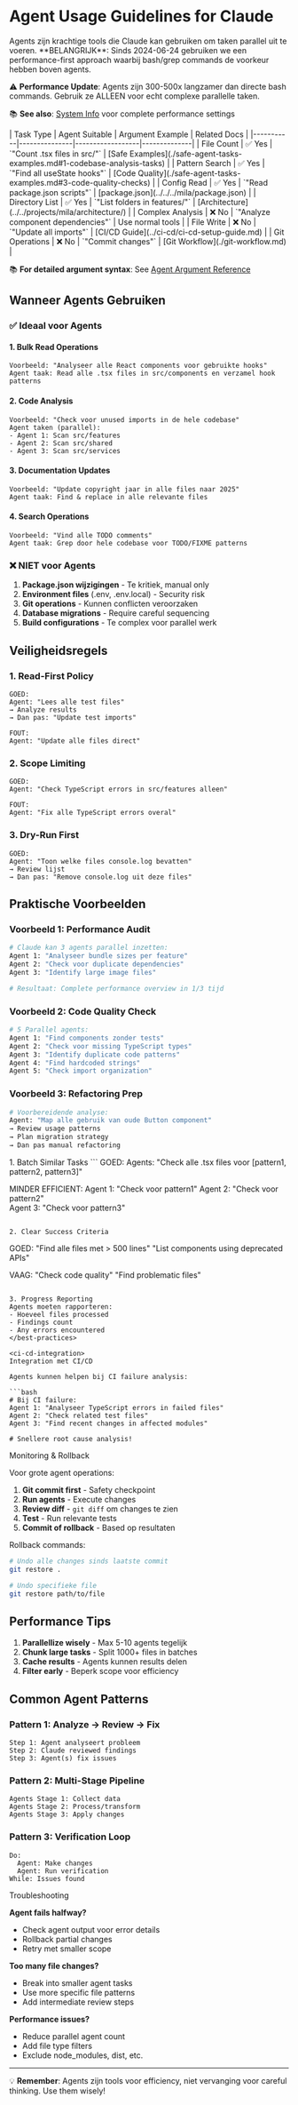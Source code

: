 # Agent Usage Guidelines for Claude

<overview>
Agents zijn krachtige tools die Claude kan gebruiken om taken parallel uit te voeren. **BELANGRIJK**: Sinds 2024-06-24 gebruiken we een performance-first approach waarbij bash/grep commands de voorkeur hebben boven agents.

⚠️ **Performance Update**: Agents zijn 300-500x langzamer dan directe bash commands. Gebruik ze ALLEEN voor echt complexe parallelle taken.

📚 **See also**: [System Info](./system-info.md) voor complete performance settings
</overview>

<quick-reference>
| Task Type | Agent Suitable | Argument Example | Related Docs |
|-----------|---------------|------------------|--------------|
| File Count | ✅ Yes | `"Count .tsx files in src/"` | [Safe Examples](./safe-agent-tasks-examples.md#1-codebase-analysis-tasks) |
| Pattern Search | ✅ Yes | `"Find all useState hooks"` | [Code Quality](./safe-agent-tasks-examples.md#3-code-quality-checks) |
| Config Read | ✅ Yes | `"Read package.json scripts"` | [package.json](../../../mila/package.json) |
| Directory List | ✅ Yes | `"List folders in features/"` | [Architecture](../../projects/mila/architecture/) |
| Complex Analysis | ❌ No | `"Analyze component dependencies"` | Use normal tools |
| File Write | ❌ No | `"Update all imports"` | [CI/CD Guide](../ci-cd/ci-cd-setup-guide.md) |
| Git Operations | ❌ No | `"Commit changes"` | [Git Workflow](./git-workflow.md) |

📚 **For detailed argument syntax**: See [Agent Argument Reference](./agent-argument-reference.md)
</quick-reference>

## Wanneer Agents Gebruiken

### ✅ Ideaal voor Agents

#### 1. Bulk Read Operations
```
Voorbeeld: "Analyseer alle React components voor gebruikte hooks"
Agent taak: Read alle .tsx files in src/components en verzamel hook patterns
```

#### 2. Code Analysis
```
Voorbeeld: "Check voor unused imports in de hele codebase"
Agent taken (parallel):
- Agent 1: Scan src/features
- Agent 2: Scan src/shared  
- Agent 3: Scan src/services
```

#### 3. Documentation Updates
```
Voorbeeld: "Update copyright jaar in alle files naar 2025"
Agent taak: Find & replace in alle relevante files
```

#### 4. Search Operations
```
Voorbeeld: "Vind alle TODO comments"
Agent taak: Grep door hele codebase voor TODO/FIXME patterns
```

### ❌ NIET voor Agents

1. **Package.json wijzigingen** - Te kritiek, manual only
2. **Environment files** (.env, .env.local) - Security risk
3. **Git operations** - Kunnen conflicten veroorzaken
4. **Database migrations** - Require careful sequencing
5. **Build configurations** - Te complex voor parallel werk

## Veiligheidsregels

### 1. Read-First Policy
```
GOED:
Agent: "Lees alle test files"
→ Analyze results
→ Dan pas: "Update test imports"

FOUT:
Agent: "Update alle files direct"
```

### 2. Scope Limiting
```
GOED:
Agent: "Check TypeScript errors in src/features alleen"

FOUT:  
Agent: "Fix alle TypeScript errors overal"
```

### 3. Dry-Run First
```
GOED:
Agent: "Toon welke files console.log bevatten"
→ Review lijst
→ Dan pas: "Remove console.log uit deze files"
```

## Praktische Voorbeelden

### Voorbeeld 1: Performance Audit
```bash
# Claude kan 3 agents parallel inzetten:
Agent 1: "Analyseer bundle sizes per feature"
Agent 2: "Check voor duplicate dependencies"  
Agent 3: "Identify large image files"

# Resultaat: Complete performance overview in 1/3 tijd
```

### Voorbeeld 2: Code Quality Check
```bash
# 5 Parallel agents:
Agent 1: "Find components zonder tests"
Agent 2: "Check voor missing TypeScript types"
Agent 3: "Identify duplicate code patterns"
Agent 4: "Find hardcoded strings"
Agent 5: "Check import organization"
```

### Voorbeeld 3: Refactoring Prep
```bash
# Voorbereidende analyse:
Agent: "Map alle gebruik van oude Button component"
→ Review usage patterns
→ Plan migration strategy
→ Dan pas manual refactoring
```

<best-practices>
1. Batch Similar Tasks
```
GOED:
Agents: "Check alle .tsx files voor [pattern1, pattern2, pattern3]"

MINDER EFFICIENT:
Agent 1: "Check voor pattern1"
Agent 2: "Check voor pattern2"  
Agent 3: "Check voor pattern3"
```

2. Clear Success Criteria
```
GOED:
"Find alle files met > 500 lines"
"List components using deprecated APIs"

VAAG:
"Check code quality"
"Find problematic files"
```

3. Progress Reporting
Agents moeten rapporteren:
- Hoeveel files processed
- Findings count
- Any errors encountered
</best-practices>

<ci-cd-integration>
Integration met CI/CD

Agents kunnen helpen bij CI failure analysis:

```bash
# Bij CI failure:
Agent 1: "Analyseer TypeScript errors in failed files"
Agent 2: "Check related test files"
Agent 3: "Find recent changes in affected modules"

# Snellere root cause analysis!
```
</ci-cd-integration>

<monitoring-rollback>
Monitoring & Rollback

Voor grote agent operations:
1. **Git commit first** - Safety checkpoint
2. **Run agents** - Execute changes
3. **Review diff** - `git diff` om changes te zien
4. **Test** - Run relevante tests
5. **Commit of rollback** - Based op resultaten

Rollback commands:
```bash
# Undo alle changes sinds laatste commit
git restore .

# Undo specifieke file
git restore path/to/file
```

## Performance Tips

1. **Parallellize wisely** - Max 5-10 agents tegelijk
2. **Chunk large tasks** - Split 1000+ files in batches
3. **Cache results** - Agents kunnen results delen
4. **Filter early** - Beperk scope voor efficiency

## Common Agent Patterns

### Pattern 1: Analyze → Review → Fix
```
Step 1: Agent analyseert probleem
Step 2: Claude reviewed findings  
Step 3: Agent(s) fix issues
```

### Pattern 2: Multi-Stage Pipeline
```
Agents Stage 1: Collect data
Agents Stage 2: Process/transform
Agents Stage 3: Apply changes
```

### Pattern 3: Verification Loop
```
Do:
  Agent: Make changes
  Agent: Run verification
While: Issues found
```
</monitoring-rollback>

<troubleshooting>
Troubleshooting

**Agent fails halfway?**
- Check agent output voor error details
- Rollback partial changes
- Retry met smaller scope

**Too many file changes?**
- Break into smaller agent tasks
- Use more specific file patterns
- Add intermediate review steps

**Performance issues?**
- Reduce parallel agent count
- Add file type filters
- Exclude node_modules, dist, etc.

---

💡 **Remember**: Agents zijn tools voor efficiency, niet vervanging voor careful thinking. Use them wisely!
</troubleshooting>